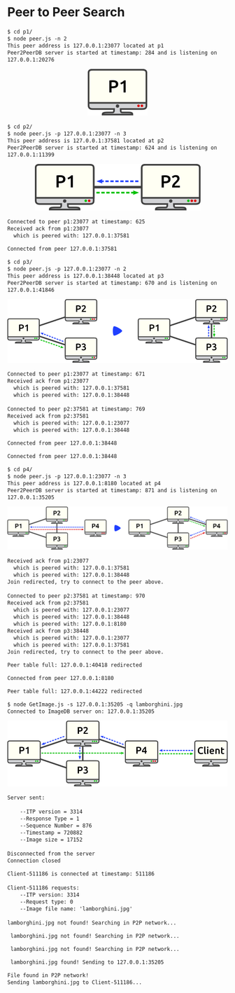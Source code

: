 #  Peer to Peer Search

```console
$ cd p1/
$ node peer.js -n 2
This peer address is 127.0.0.1:23077 located at p1
Peer2PeerDB server is started at timestamp: 284 and is listening on 127.0.0.1:20276
```
<p align="center">
  <img src="img/p2p-1.png">
</p>



```console
$ cd p2/
$ node peer.js -p 127.0.0.1:23077 -n 3
This peer address is 127.0.0.1:37581 located at p2
Peer2PeerDB server is started at timestamp: 624 and is listening on 127.0.0.1:11399
```
<p align="center">
  <img src="img/p2p-2.png">
</p>

```console
Connected to peer p1:23077 at timestamp: 625
Received ack from p1:23077
  which is peered with: 127.0.0.1:37581
```

```console
Connected from peer 127.0.0.1:37581
```


```console
$ cd p3/
$ node peer.js -p 127.0.0.1:23077 -n 2
This peer address is 127.0.0.1:38448 located at p3
Peer2PeerDB server is started at timestamp: 670 and is listening on 127.0.0.1:41846
```
<p align="center">
  <img src="img/p2p-3.png">
</p>

```console
Connected to peer p1:23077 at timestamp: 671
Received ack from p1:23077
  which is peered with: 127.0.0.1:37581
  which is peered with: 127.0.0.1:38448

Connected to peer p2:37581 at timestamp: 769
Received ack from p2:37581
  which is peered with: 127.0.0.1:23077
  which is peered with: 127.0.0.1:38448
```

```console
Connected from peer 127.0.0.1:38448
```


```console
Connected from peer 127.0.0.1:38448
```


```console
$ cd p4/
$ node peer.js -p 127.0.0.1:23077 -n 3
This peer address is 127.0.0.1:8180 located at p4
Peer2PeerDB server is started at timestamp: 871 and is listening on 127.0.0.1:35205
```
<p align="center">
  <img src="img/p2p-4.png">
</p>



```console
Received ack from p1:23077
  which is peered with: 127.0.0.1:37581
  which is peered with: 127.0.0.1:38448
Join redirected, try to connect to the peer above.

Connected to peer p2:37581 at timestamp: 970
Received ack from p2:37581
  which is peered with: 127.0.0.1:23077
  which is peered with: 127.0.0.1:38448
  which is peered with: 127.0.0.1:8180
Received ack from p3:38448
  which is peered with: 127.0.0.1:23077
  which is peered with: 127.0.0.1:37581
Join redirected, try to connect to the peer above.
```

```console
Peer table full: 127.0.0.1:40418 redirected
```


```console
Connected from peer 127.0.0.1:8180
```



```console
Peer table full: 127.0.0.1:44222 redirected
```


```console
$ node GetImage.js -s 127.0.0.1:35205 -q lamborghini.jpg
Connected to ImageDB server on: 127.0.0.1:35205
```
<p align="center">
  <img src="img/p2p-5.png">
</p>


```console
Server sent: 

    --ITP version = 3314
    --Response Type = 1
    --Sequence Number = 876
    --Timestamp = 720882
    --Image size = 17152

Disconnected from the server
Connection closed
```

```console
Client-511186 is connected at timestamp: 511186

Client-511186 requests:
    --ITP version: 3314
    --Request type: 0
    --Image file name: 'lamborghini.jpg'

lamborghini.jpg not found! Searching in P2P network...
```

```console
 lamborghini.jpg not found! Searching in P2P network...
```

```console
 lamborghini.jpg not found! Searching in P2P network...
```

```console
 lamborghini.jpg found! Sending to 127.0.0.1:35205
```


```console
File found in P2P network!
Sending lamborghini.jpg to Client-511186...
```